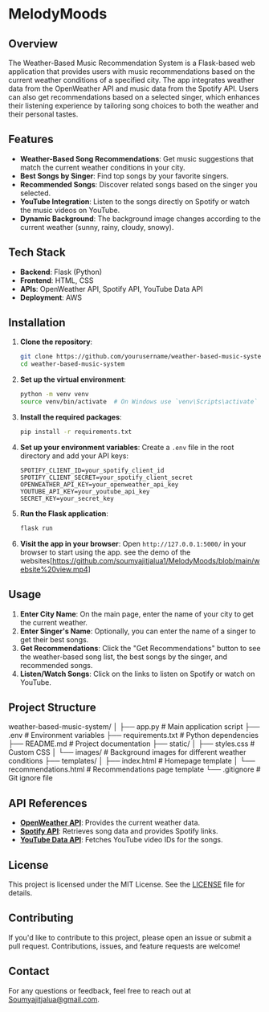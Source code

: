 # MelodyMoods

## Overview

The Weather-Based Music Recommendation System is a Flask-based web application that provides users with music recommendations based on the current weather conditions of a specified city. The app integrates weather data from the OpenWeather API and music data from the Spotify API. Users can also get recommendations based on a selected singer, which enhances their listening experience by tailoring song choices to both the weather and their personal tastes.

## Features

- **Weather-Based Song Recommendations**: Get music suggestions that match the current weather conditions in your city.
- **Best Songs by Singer**: Find top songs by your favorite singers.
- **Recommended Songs**: Discover related songs based on the singer you selected.
- **YouTube Integration**: Listen to the songs directly on Spotify or watch the music videos on YouTube.
- **Dynamic Background**: The background image changes according to the current weather (sunny, rainy, cloudy, snowy).

## Tech Stack

- **Backend**: Flask (Python)
- **Frontend**: HTML, CSS
- **APIs**: OpenWeather API, Spotify API, YouTube Data API
- **Deployment**: AWS

## Installation

1. **Clone the repository**:
    ```bash
    git clone https://github.com/yourusername/weather-based-music-system.git
    cd weather-based-music-system
    ```

2. **Set up the virtual environment**:
    ```bash
    python -m venv venv
    source venv/bin/activate  # On Windows use `venv\Scripts\activate`
    ```

3. **Install the required packages**:
    ```bash
    pip install -r requirements.txt
    ```

4. **Set up your environment variables**:
   Create a `.env` file in the root directory and add your API keys:
    ```env
    SPOTIFY_CLIENT_ID=your_spotify_client_id
    SPOTIFY_CLIENT_SECRET=your_spotify_client_secret
    OPENWEATHER_API_KEY=your_openweather_api_key
    YOUTUBE_API_KEY=your_youtube_api_key
    SECRET_KEY=your_secret_key
    ```

5. **Run the Flask application**:
    ```bash
    flask run
    ```

6. **Visit the app in your browser**:
   Open `http://127.0.0.1:5000/` in your browser to start using the app.
   see the demo of the websites[https://github.com/soumyajitjalua1/MelodyMoods/blob/main/website%20view.mp4]


## Usage

1. **Enter City Name**: On the main page, enter the name of your city to get the current weather.
2. **Enter Singer's Name**: Optionally, you can enter the name of a singer to get their best songs.
3. **Get Recommendations**: Click the "Get Recommendations" button to see the weather-based song list, the best songs by the singer, and recommended songs.
4. **Listen/Watch Songs**: Click on the links to listen on Spotify or watch on YouTube.

## Project Structure
weather-based-music-system/
│
├── app.py # Main application script
├── .env # Environment variables
├── requirements.txt # Python dependencies
├── README.md # Project documentation
├── static/
│ ├── styles.css # Custom CSS
│ └── images/ # Background images for different weather conditions
├── templates/
│ ├── index.html # Homepage template
│ └── recommendations.html # Recommendations page template
└── .gitignore # Git ignore file


## API References

- **[OpenWeather API](https://openweathermap.org/api)**: Provides the current weather data.
- **[Spotify API](https://developer.spotify.com/documentation/web-api/)**: Retrieves song data and provides Spotify links.
- **[YouTube Data API](https://developers.google.com/youtube/v3)**: Fetches YouTube video IDs for the songs.

## License

This project is licensed under the MIT License. See the [LICENSE](LICENSE) file for details.

## Contributing

If you'd like to contribute to this project, please open an issue or submit a pull request. Contributions, issues, and feature requests are welcome!

## Contact

For any questions or feedback, feel free to reach out at Soumyajitjalua@gmail.com.

